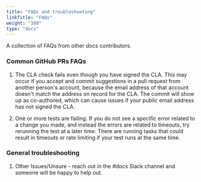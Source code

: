 ```yaml
---
title: "FAQs and troubleshooting"
linkTitle: "FAQs"
weight: "100"
type: "docs"
---
```


A collection of FAQs from other docs contributors.

### Common GitHub PRs FAQs

1. The CLA check fails even though you have signed the CLA. This may occur if
   you accept and commit suggestions in a pull request from another person's
   account, because the email address of that account doesn't match the address
   on record for the CLA. The commit will show up as co-authored, which can
   cause issues if your public email address has not signed the CLA.

1. One or more tests are failing. If you do not see a specific error related to
   a change you made, and instead the errors are related to timeouts, try
   rerunning the test at a later time. There are running tasks that could result
   in timeouts or rate limiting if your test runs at the same time.

### General troubleshooting

1. Other Issues/Unsure - reach out in the #docs Slack channel and someone will
   be happy to help out.
